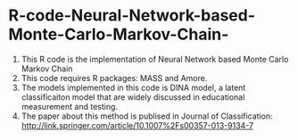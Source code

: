 # R-code-Neural-Network-based-Monte-Carlo-Markov-Chain-
1. This R code is the implementation of Neural Network based Monte Carlo Markov Chain 
2. This code requires R packages: MASS and Amore. 
3. The models implemented in this code is DINA model, a latent classificaiton model that are widely discussed in educational measurement and testing.
4. The paper about this method is publised in Journal of Classification:     http://link.springer.com/article/10.1007%2Fs00357-013-9134-7
